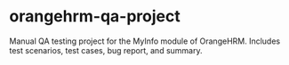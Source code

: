 # orangehrm-qa-project
Manual QA testing project for the MyInfo module of OrangeHRM. Includes test scenarios, test cases, bug report, and summary.
